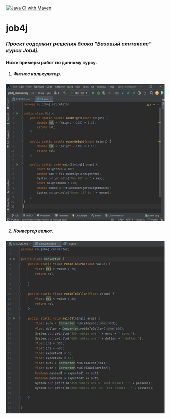 [![Java CI with Maven](https://github.com/krutaxe/job4j_elementary/actions/workflows/maven.yml/badge.svg)](https://github.com/krutaxe/job4j_elementary/actions/workflows/maven.yml)
# job4j

### *Проект содержит решения блока "Базовый синтаксис" курса Job4j.*
#### Ниже примеры работ по данному курсу.

1. ##### Фитнес калькулятор.


![image of Fit](images/Fit.jpg)

2. ##### Конвертер валют.

![image of Converter](images/Converter.jpg)
